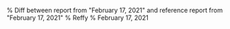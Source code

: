 % Diff between report from "February 17, 2021" and reference report from "February 17, 2021"
% Reffy
% February 17, 2021

